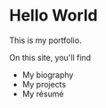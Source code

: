 # Hello World

This is my portfolio.

On this site, you'll find

* My biography
* My projects
* My résumé
